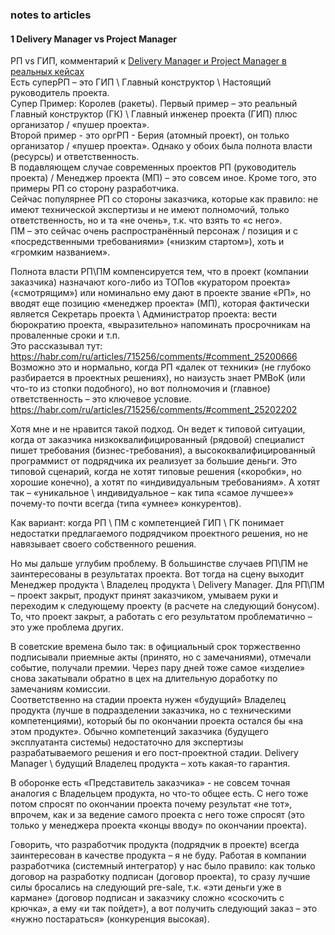 ### notes to articles
#### 1 Delivery Manager vs Project Manager 
РП vs ГИП, комментарий к [Delivery Manager и Project Manager в реальных кейсах](https://habr.com/ru/companies/otus/articles/941002/)  
Есть суперРП – это ГИП \ Главный конструктор \ Настоящий руководитель проекта.  
Супер Пример: Королев (ракеты).  Первый пример – это реальный Главный конструктор (ГК) \ Главный инженер проекта (ГИП) плюс организатор / «пушер проекта».  
Второй пример - это оргРП - Берия (атомный проект), он только организатор / «пушер проекта». 
Однако у обоих была полнота власти (ресурсы) и ответственность.  
В подавляющем случае современных проектов РП (руководитель проекта) / Менеджер проекта (МП) – это совсем иное. Кроме того, это примеры РП со сторону разработчика.  
Сейчас популярнее РП со стороны заказчика, которые как правило: не имеют технической экспертизы и не имеют полномочий, только ответственность, но и та «не очень», т.к. что взять то «с него».  
ПМ – это сейчас очень распространённый персонаж / позиция и с «посредственными требованиями» («низким стартом»), хоть и «громким названием». 

Полнота власти РП\ПМ компенсируется тем, что в проект (компании заказчика) назначают кого-либо из ТОПов «куратором проекта» («смотрящим») или номинально ему дают в проекте звание «РП», но вводят еще позицию «менеджер проекта» (МП), которая фактически является Секретарь проекта \ Администратор проекта: вести бюрократию проекта, «выразительно» напоминать просрочникам на проваленные сроки и т.п.   
Это рассказывал тут:
https://habr.com/ru/articles/715256/comments/#comment_25200666  
Возможно это и нормально, когда РП «далек от техники» (не глубоко разбирается в проектных решениях), но наизусть знает PMBoK (или что-то из стопки подобного), но вот полномочия и (главное) ответственность – это ключевое условие. 
https://habr.com/ru/articles/715256/comments/#comment_25202202  

Хотя мне и не нравится такой подход. Он ведет к типовой ситуации, когда от заказчика низкоквалифицированный (рядовой) специалист пишет требования (бизнес-требования), а высококвалифицированный программист от подрядчика их реализует за большие деньги. Это типовой сценарий, когда не хотят типовые решения («коробки», но хорошие конечно), а хотят по «индивидуальным требованиям». А хотят так – «уникальное \ индивидуальное – как типа «самое лучшее»» почему-то почти всегда (типа «умнее» конкурентов).

Как вариант: когда РП \ ПМ с компетенцией ГИП \ ГК понимает недостатки предлагаемого подрядчиком проектного решения, но не навязывает своего собственного решения. 

Но мы дальше углубим проблему. В большинстве случаев РП\ПМ не заинтересованы в результатах проекта. Вот тогда на сцену выходит Менеджер продукта \ Владелец продукта \ Delivery Manager. Для РП\ПМ – проект закрыт, продукт принят заказчиком, умываем руки и переходим к следующему проекту (в расчете на следующий бонусом). То, что проект закрыт, а работать с его результатом проблематично – это уже проблема других. 

В советские времена было так: в официальный срок торжественно подписывали приемные акты (принято, но с замечаниями), отмечали событие, получали премии. Через пару дней тоже самое «изделие» снова закатывали обратно в цех на длительную доработку по замечаниям комиссии.  
Соответственно на стадии проекта нужен «будущий» Владелец продукта (лучше в подразделении заказчика, но с техническими компетенциями), который бы по окончании проекта остался бы «на этом продукте». Обычно компетенций заказчика (будущего эксплуатанта системы) недостаточно для экспертизы разрабатываемого решения и его пост-проектной стадии. Delivery Manager \ будущий Владелец продукта – хоть какая-то гарантия. 

В оборонке есть «Представитель заказчика» - не совсем точная аналогия с Владельцем продукта, но что-то общее есть. С него тоже потом спросят по окончании проекта почему результат «не тот», впрочем, как и за ведение самого проекта с него тоже спросят (это только у менеджера проекта «концы вводу» по окончании проекта). 

Говорить, что разработчик продукта (подрядчик в проекте) всегда заинтересован в качестве продукта – я не буду. Работая в компании разработчика (системный интегратор) у нас было правило: как только договор на разработку подписан (договор проекта), то сразу лучшие силы бросались на следующий pre-sale, т.к. «эти деньги уже в кармане» (договор подписан и заказчику сложно «соскочить с крючка», а ему «и так пойдет»), а вот получить следующий заказ – это «нужно постараться» (конкуренция высокая). 
